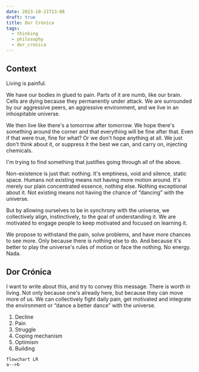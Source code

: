 ```yaml
---
date: 2023-10-21T13:08
draft: true
title: Dor Crónica
tags:
  - thinking
  - philosophy
  - dor_cronica
---
```


## Context

Living is painful.

We have our bodies in glued to pain. Parts of it are numb, like our brain. Cells are dying because they permanently under attack. We are surrounded by our aggressive peers, an aggressive environment, and we live in an inhospitable universe.

We then live like there's a tomorrow after tomorrow. We hope there's something around the corner and that everything will be fine after that. Even if that were true, fine for what? Or we don't hope anything at all. We just don't think about it, or suppress it the best we can, and carry on, injecting chemicals.

I'm trying to find something that justifies going through all of the above. 

Non-existence is just that: nothing. It's emptiness, void and silence, static space. Humans not existing means not having more motion around. It's merely our plain concentrated essence, nothing else. Nothing exceptional about it. Not existing means not having the chance of “dancing” with the universe.

But by allowing ourselves to be in synchrony with the universe, we collectively align, instinctively, to the goal of understanding it. We are motivated to engage people to keep motivated and focused on learning it. 

We propose to withstand the pain, solve problems, and have more chances to see more. Only because there is nothing else to do. And because it's better to play the universe's rules of motion or face the nothing. No energy. Nada.

## Dor Crónica

I want to write about this, and try to convey this message. There is worth in living. Not only because one's already here, but because they can move more of us. We can collectively fight daily pain, get motivated and integrate the environment or “dance a better dance” with the universe.

1. Decline
2. Pain
3. Struggle
4. Coping mechanism
6. Optimism
7. Building

```
flowchart LR
a-->b
```